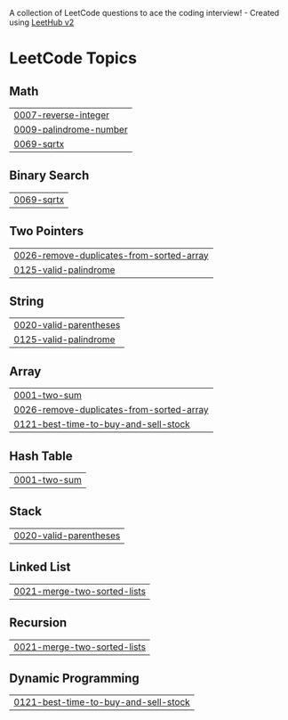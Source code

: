 A collection of LeetCode questions to ace the coding interview! - Created using [LeetHub v2](https://github.com/arunbhardwaj/LeetHub-2.0)
<!---LeetCode Topics Start-->
# LeetCode Topics
## Math
|  |
| ------- |
| [0007-reverse-integer](https://github.com/mridula2611/LeetCode/tree/master/0007-reverse-integer) |
| [0009-palindrome-number](https://github.com/mridula2611/LeetCode/tree/master/0009-palindrome-number) |
| [0069-sqrtx](https://github.com/mridula2611/LeetCode/tree/master/0069-sqrtx) |
## Binary Search
|  |
| ------- |
| [0069-sqrtx](https://github.com/mridula2611/LeetCode/tree/master/0069-sqrtx) |
## Two Pointers
|  |
| ------- |
| [0026-remove-duplicates-from-sorted-array](https://github.com/mridula2611/LeetCode/tree/master/0026-remove-duplicates-from-sorted-array) |
| [0125-valid-palindrome](https://github.com/mridula2611/LeetCode/tree/master/0125-valid-palindrome) |
## String
|  |
| ------- |
| [0020-valid-parentheses](https://github.com/mridula2611/LeetCode/tree/master/0020-valid-parentheses) |
| [0125-valid-palindrome](https://github.com/mridula2611/LeetCode/tree/master/0125-valid-palindrome) |
## Array
|  |
| ------- |
| [0001-two-sum](https://github.com/mridula2611/LeetCode/tree/master/0001-two-sum) |
| [0026-remove-duplicates-from-sorted-array](https://github.com/mridula2611/LeetCode/tree/master/0026-remove-duplicates-from-sorted-array) |
| [0121-best-time-to-buy-and-sell-stock](https://github.com/mridula2611/LeetCode/tree/master/0121-best-time-to-buy-and-sell-stock) |
## Hash Table
|  |
| ------- |
| [0001-two-sum](https://github.com/mridula2611/LeetCode/tree/master/0001-two-sum) |
## Stack
|  |
| ------- |
| [0020-valid-parentheses](https://github.com/mridula2611/LeetCode/tree/master/0020-valid-parentheses) |
## Linked List
|  |
| ------- |
| [0021-merge-two-sorted-lists](https://github.com/mridula2611/LeetCode/tree/master/0021-merge-two-sorted-lists) |
## Recursion
|  |
| ------- |
| [0021-merge-two-sorted-lists](https://github.com/mridula2611/LeetCode/tree/master/0021-merge-two-sorted-lists) |
## Dynamic Programming
|  |
| ------- |
| [0121-best-time-to-buy-and-sell-stock](https://github.com/mridula2611/LeetCode/tree/master/0121-best-time-to-buy-and-sell-stock) |
<!---LeetCode Topics End-->
